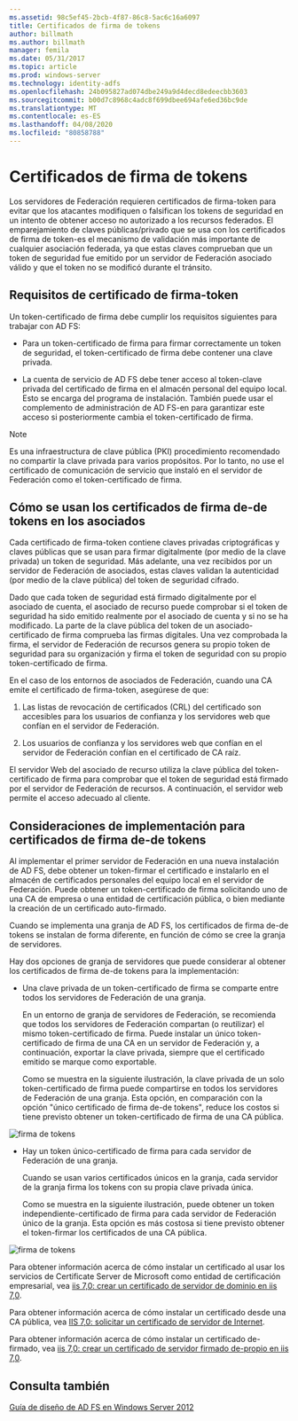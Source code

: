 ```yaml
---
ms.assetid: 98c5ef45-2bcb-4f87-86c8-5ac6c16a6097
title: Certificados de firma de tokens
author: billmath
ms.author: billmath
manager: femila
ms.date: 05/31/2017
ms.topic: article
ms.prod: windows-server
ms.technology: identity-adfs
ms.openlocfilehash: 24b095827ad074dbe249a9d4decd8edeecbb3603
ms.sourcegitcommit: b00d7c8968c4adc8f699dbee694afe6ed36bc9de
ms.translationtype: MT
ms.contentlocale: es-ES
ms.lasthandoff: 04/08/2020
ms.locfileid: "80858788"
---
```

# <a name="token-signing-certificates"></a>Certificados de firma de tokens

Los servidores de Federación requieren certificados de firma\-token para evitar que los atacantes modifiquen o falsifican los tokens de seguridad en un intento de obtener acceso no autorizado a los recursos federados. El emparejamiento de claves públicas\/privado que se usa con los certificados de firma de token\-es el mecanismo de validación más importante de cualquier asociación federada, ya que estas claves comprueban que un token de seguridad fue emitido por un servidor de Federación asociado válido y que el token no se modificó durante el tránsito.  
  
## <a name="token-signing-certificate-requirements"></a>Requisitos de certificado de firma\-token  
Un token\-certificado de firma debe cumplir los requisitos siguientes para trabajar con AD FS:  
  
-   Para un token\-certificado de firma para firmar correctamente un token de seguridad, el token\-certificado de firma debe contener una clave privada.  
  
-   La cuenta de servicio de AD FS debe tener acceso al token\-clave privada del certificado de firma en el almacén personal del equipo local. Esto se encarga del programa de instalación. También puede usar el complemento de administración de AD FS\-en para garantizar este acceso si posteriormente cambia el token\-certificado de firma.  
  
> [!NOTE]  
> Es una infraestructura de clave pública \(PKI\) procedimiento recomendado no compartir la clave privada para varios propósitos. Por lo tanto, no use el certificado de comunicación de servicio que instaló en el servidor de Federación como el token\-certificado de firma.  
  
## <a name="how-token-signing-certificates-are-used-across-partners"></a>Cómo se usan los certificados de firma de\-de tokens en los asociados  
Cada certificado de firma\-token contiene claves privadas criptográficas y claves públicas que se usan para firmar digitalmente \(por medio de la clave privada\) un token de seguridad. Más adelante, una vez recibidos por un servidor de Federación de asociados, estas claves validan la autenticidad \(por medio de la clave pública\) del token de seguridad cifrado.  
  
Dado que cada token de seguridad está firmado digitalmente por el asociado de cuenta, el asociado de recurso puede comprobar si el token de seguridad ha sido emitido realmente por el asociado de cuenta y si no se ha modificado. La parte de la clave pública del token de un asociado\-certificado de firma comprueba las firmas digitales. Una vez comprobada la firma, el servidor de Federación de recursos genera su propio token de seguridad para su organización y firma el token de seguridad con su propio token\-certificado de firma.  
  
En el caso de los entornos de asociados de Federación, cuando una CA emite el certificado de firma\-token, asegúrese de que:  
  
1.  Las listas de revocación de certificados \(CRL\) del certificado son accesibles para los usuarios de confianza y los servidores web que confían en el servidor de Federación.  
  
2.  Los usuarios de confianza y los servidores web que confían en el servidor de Federación confían en el certificado de CA raíz.  
  
El servidor Web del asociado de recurso utiliza la clave pública del token\-certificado de firma para comprobar que el token de seguridad está firmado por el servidor de Federación de recursos. A continuación, el servidor web permite el acceso adecuado al cliente.  
  
## <a name="deployment-considerations-for-token-signing-certificates"></a>Consideraciones de implementación para certificados de firma de\-de tokens  
Al implementar el primer servidor de Federación en una nueva instalación de AD FS, debe obtener un token\-firmar el certificado e instalarlo en el almacén de certificados personales del equipo local en el servidor de Federación. Puede obtener un token\-certificado de firma solicitando uno de una CA de empresa o una entidad de certificación pública, o bien mediante la creación de un certificado auto\-firmado.  
  
Cuando se implementa una granja de AD FS, los certificados de firma de\-de tokens se instalan de forma diferente, en función de cómo se cree la granja de servidores.  
  
Hay dos opciones de granja de servidores que puede considerar al obtener los certificados de firma de\-de tokens para la implementación:  
  
-   Una clave privada de un token\-certificado de firma se comparte entre todos los servidores de Federación de una granja.  
  
    En un entorno de granja de servidores de Federación, se recomienda que todos los servidores de Federación compartan \(o reutilizar\) el mismo token\-certificado de firma. Puede instalar un único token\-certificado de firma de una CA en un servidor de Federación y, a continuación, exportar la clave privada, siempre que el certificado emitido se marque como exportable.  
  
    Como se muestra en la siguiente ilustración, la clave privada de un solo token\-certificado de firma puede compartirse en todos los servidores de Federación de una granja. Esta opción, en comparación con la opción "único certificado de firma de\-de tokens", reduce los costos si tiene previsto obtener un token\-certificado de firma de una CA pública.  
  
![firma de tokens](media/adfs2_fedserver_certstory_3.gif)  
  
-   Hay un token único\-certificado de firma para cada servidor de Federación de una granja.  
  
    Cuando se usan varios certificados únicos en la granja, cada servidor de la granja firma los tokens con su propia clave privada única.  
  
    Como se muestra en la siguiente ilustración, puede obtener un token independiente\-certificado de firma para cada servidor de Federación único de la granja. Esta opción es más costosa si tiene previsto obtener el token\-firmar los certificados de una CA pública.  
  
![firma de tokens](media/adfs2_fedserver_certstory_4.gif)  
  
Para obtener información acerca de cómo instalar un certificado al usar los servicios de Certificate Server de Microsoft como entidad de certificación empresarial, vea [iis 7,0: crear un certificado de servidor de dominio en iis 7,0](https://go.microsoft.com/fwlink/?LinkId=108548).  
  
Para obtener información acerca de cómo instalar un certificado desde una CA pública, vea [IIS 7,0: solicitar un certificado de servidor de Internet](https://go.microsoft.com/fwlink/?LinkId=108549).  
  
Para obtener información acerca de cómo instalar un certificado de\-firmado, vea [iis 7,0: crear un certificado de servidor firmado de\-propio en iis 7,0](https://go.microsoft.com/fwlink/?LinkID=108271).  
  
## <a name="see-also"></a>Consulta también
[Guía de diseño de AD FS en Windows Server 2012](AD-FS-Design-Guide-in-Windows-Server-2012.md)
